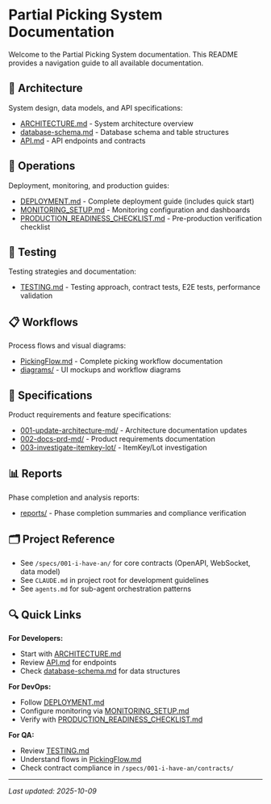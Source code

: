 # Partial Picking System Documentation

Welcome to the Partial Picking System documentation. This README provides a navigation guide to all available documentation.

## 📐 Architecture

System design, data models, and API specifications:

- [ARCHITECTURE.md](architecture/ARCHITECTURE.md) - System architecture overview
- [database-schema.md](architecture/database-schema.md) - Database schema and table structures
- [API.md](architecture/API.md) - API endpoints and contracts

## 🚀 Operations

Deployment, monitoring, and production guides:

- [DEPLOYMENT.md](operations/DEPLOYMENT.md) - Complete deployment guide (includes quick start)
- [MONITORING_SETUP.md](operations/MONITORING_SETUP.md) - Monitoring configuration and dashboards
- [PRODUCTION_READINESS_CHECKLIST.md](operations/PRODUCTION_READINESS_CHECKLIST.md) - Pre-production verification checklist

## 🧪 Testing

Testing strategies and documentation:

- [TESTING.md](testing/TESTING.md) - Testing approach, contract tests, E2E tests, performance validation

## 📋 Workflows

Process flows and visual diagrams:

- [PickingFlow.md](workflows/PickingFlow.md) - Complete picking workflow documentation
- [diagrams/](workflows/diagrams/) - UI mockups and workflow diagrams

## 📝 Specifications

Product requirements and feature specifications:

- [001-update-architecture-md/](specs/001-update-architecture-md/) - Architecture documentation updates
- [002-docs-prd-md/](specs/002-docs-prd-md/) - Product requirements documentation
- [003-investigate-itemkey-lot/](specs/003-investigate-itemkey-lot/) - ItemKey/Lot investigation

## 📊 Reports

Phase completion and analysis reports:

- [reports/](reports/) - Phase completion summaries and compliance verification

## 🗂️ Project Reference

- See `/specs/001-i-have-an/` for core contracts (OpenAPI, WebSocket, data model)
- See `CLAUDE.md` in project root for development guidelines
- See `agents.md` for sub-agent orchestration patterns

## 🔍 Quick Links

**For Developers:**
- Start with [ARCHITECTURE.md](architecture/ARCHITECTURE.md)
- Review [API.md](architecture/API.md) for endpoints
- Check [database-schema.md](architecture/database-schema.md) for data structures

**For DevOps:**
- Follow [DEPLOYMENT.md](operations/DEPLOYMENT.md)
- Configure monitoring via [MONITORING_SETUP.md](operations/MONITORING_SETUP.md)
- Verify with [PRODUCTION_READINESS_CHECKLIST.md](operations/PRODUCTION_READINESS_CHECKLIST.md)

**For QA:**
- Review [TESTING.md](testing/TESTING.md)
- Understand flows in [PickingFlow.md](workflows/PickingFlow.md)
- Check contract compliance in `/specs/001-i-have-an/contracts/`

---

*Last updated: 2025-10-09*
